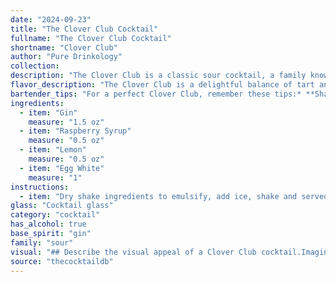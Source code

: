 ```yaml
---
date: "2024-09-23"
title: "The Clover Club Cocktail"
fullname: "The Clover Club Cocktail"
shortname: "Clover Club"
author: "Pure Drinkology"
collection:
description: "The Clover Club is a classic sour cocktail, a family known for their tart, refreshing flavors. It originated in the late 19th century at the Clover Club in Philadelphia, gaining popularity for its unique egg white foam and vibrant pink hue. "
flavor_description: "The Clover Club is a delightful balance of tart and sweet.  The gin's botanicals provide a dry, juniper-forward backbone, while lemon juice adds a bright acidity. Grenadine contributes a touch of sweetness and a subtle raspberry note.  The egg white adds a silky, creamy texture, making for a luscious and complex cocktail. "
bartender_tips: "For a perfect Clover Club, remember these tips:* **Shake hard:**  Really give it a good shake to emulsify the egg white and create a silky texture.* **Dry shake:**  Before adding ice, shake without ice for 15 seconds to froth the egg white.* **Lemon twist:**  Use a fresh lemon twist, not just juice, to add a vibrant aroma and a touch of visual appeal.* **Ice:**  Use plenty of ice for a well-chilled drink.* **Grenadine:**  Don't overpower the gin with too much grenadine; use it subtly for a hint of sweetness. "
ingredients:
  - item: "Gin"
    measure: "1.5 oz"
  - item: "Raspberry Syrup"
    measure: "0.5 oz"
  - item: "Lemon"
    measure: "0.5 oz"
  - item: "Egg White"
    measure: "1"
instructions:
  - item: "Dry shake ingredients to emulsify, add ice, shake and served straight up."
glass: "Cocktail glass"
category: "cocktail"
has_alcohol: true
base_spirit: "gin"
family: "sour"
visual: "## Describe the visual appeal of a Clover Club cocktail.Imagine a classic cocktail glass, filled with a beautiful, pale pink liquid. The color is reminiscent of a blushing sunset, with delicate hints of citrus and a subtle, pearly shimmer. **The egg white, expertly shaken into a frothy cloud, creates a light, airy head that rests atop the drink like a fluffy cap.**  Tiny bubbles rise from the depths, adding a touch of effervescence to the scene.  **The glass itself is immaculately chilled, frosted with condensation**, adding a touch of ethereal coolness to the overall presentation.  A single, vibrant **lemon twist**, nestled gracefully on the rim,  releases a burst of fresh citrus aroma, completing the sensory experience.  **The Clover Club is a cocktail that is as visually appealing as it is delicious.** "
source: "thecocktaildb"
---
```


